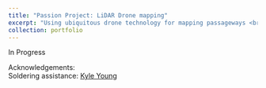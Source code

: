 ```yaml
---
title: "Passion Project: LiDAR Drone mapping"
excerpt: "Using ubiquitous drone technology for mapping passageways <br/><img src='/images/lidar_drone_project_2.jpg'>"
collection: portfolio
---
```


In Progress



Acknowledgements:<br/>
Soldering assistance: <a href="https://kylezy2.github.io/">Kyle Young</a>
